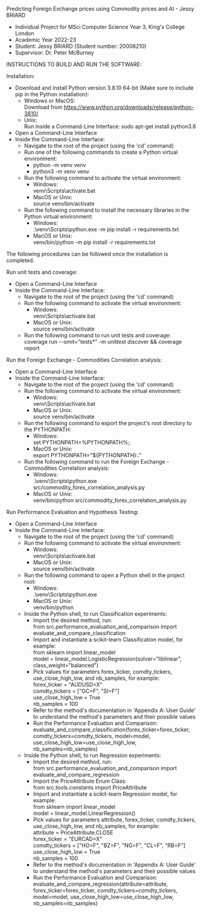 Predicting Foreign Exchange prices using Commodity prices and AI - Jessy BRIARD

- Individual Project for MSci Computer Science Year 3, King's College London
- Academic Year 2022-23
- Student: Jessy BRIARD (Student number: 20008210)
- Supervisor: Dr. Peter McBurney


INSTRUCTIONS TO BUILD AND RUN THE SOFTWARE:

Installation:
- Download and install Python version 3.8.10 64-bit (Make sure to include pip in the Python installation):
    - Windows or MacOS: \
        Download from https://www.python.org/downloads/release/python-3810/
    - Unix: \
        Run inside a Command-Line Interface: sudo apt-get install python3.8
- Open a Command-Line Interface
- Inside the Command-Line Interface:
    - Navigate to the root of the project (using the 'cd' command)
    - Run one of the following commands to create a Python virtual environment:
        - python -m venv venv
        - python3 -m venv venv
    - Run the following command to activate the virtual environment:
        - Windows: \
            venv\Scripts\activate.bat
        - MacOS or Unix: \
            source venv/bin/activate
    - Run the following command to install the necessary libraries in the Python virtual environment:
        - Windows: \
            .\venv\Scripts\python.exe -m pip install -r requirements.txt
        - MacOS or Unix: \
            venv/bin/python -m pip install -r requirements.txt

The following procedures can be followed once the installation is completed.

Run unit tests and coverage:
- Open a Command-Line Interface
- Inside the Command-Line Interface:
    - Navigate to the root of the project (using the 'cd' command)
    - Run the following command to activate the virtual environment:
        - Windows: \
            venv\Scripts\activate.bat
        - MacOS or Unix: \
            source venv/bin/activate
    - Run the following command to run unit tests and coverage: \
        coverage run --omit="tests*" -m unittest discover && coverage report

Run the Foreign Exchange - Commodities Correlation analysis:
- Open a Command-Line Interface
- Inside the Command-Line Interface:
    - Navigate to the root of the project (using the 'cd' command)
    - Run the following command to activate the virtual environment:
        - Windows: \
            venv\Scripts\activate.bat
        - MacOS or Unix: \
            source venv/bin/activate
    - Run the following command to export the project's root directory to the PYTHONPATH:
        - Windows: \
            set PYTHONPATH=%PYTHONPATH%;.
        - MacOS or Unix: \
            export PYTHONPATH="${PYTHONPATH}:."
    - Run the following command to run the Foreign Exchange - Commodities Correlation analysis:
        - Windows: \
            .\venv\Scripts\python.exe src/commodity_forex_correlation_analysis.py
        - MacOS or Unix: \
            venv/bin/python src/commodity_forex_correlation_analysis.py

Run Performance Evaluation and Hypothesis Testing:
- Open a Command-Line Interface
- Inside the Command-Line Interface:
    - Navigate to the root of the project (using the 'cd' command)
    - Run the following command to activate the virtual environment:
        - Windows: \
            venv\Scripts\activate.bat
        - MacOS or Unix: \
            source venv/bin/activate
    - Run the following command to open a Python shell in the project root:
        - Windows: \
            .\venv\Scripts\python.exe
        - MacOS or Unix: \
            venv/bin/python
    - Inside the Python shell, to run Classification experiments:
        - Import the desired method, run: \
            from src.performance_evaluation_and_comparison import evaluate_and_compare_classification
        - Import and instantiate a scikit-learn Classification model, for example: \
            from sklearn import linear_model \
            model = linear_model.LogisticRegression(solver="liblinear", class_weight="balanced")
        - Pick values for parameters forex_ticker, comdty_tickers, use_close_high_low, and nb_samples, for example: \
            forex_ticker = "AUDUSD=X" \
            comdty_tickers = ["GC=F", "SI=F"] \
            use_close_high_low = True \
            nb_samples = 100
        - Refer to the method's documentation in 'Appendix A: User Guide' to understand the method's parameters and their possible values
        - Run the Performance Evaluation and Comparison: \
            evaluate_and_compare_classification(forex_ticker=forex_ticker, comdty_tickers=comdty_tickers, model=model, use_close_high_low=use_close_high_low, nb_samples=nb_samples)
    - Inside the Python shell, to run Regression experiments:
        - Import the desired method, run: \
            from src.performance_evaluation_and_comparison import evaluate_and_compare_regression
        - Import the PriceAttribute Enum Class: \
            from src.tools.constants import PriceAttribute
        - Import and instantiate a scikit-learn Regression model, for example: \
            from sklearn import linear_model \
            model = linear_model.LinearRegression()
        - Pick values for parameters attribute, forex_ticker, comdty_tickers, use_close_high_low, and nb_samples, for example: \
            attribute = PriceAttribute.CLOSE \
            forex_ticker = "EURCAD=X" \
            comdty_tickers = ["HO=F", "BZ=F", "NG=F", "CL=F", "RB=F"] \
            use_close_high_low = True \
            nb_samples = 100
        - Refer to the method's documentation in 'Appendix A: User Guide' to understand the method's parameters and their possible values
        - Run the Performance Evaluation and Comparison: \
            evaluate_and_compare_regression(attribute=attribute, forex_ticker=forex_ticker, comdty_tickers=comdty_tickers, model=model, use_close_high_low=use_close_high_low, nb_samples=nb_samples)